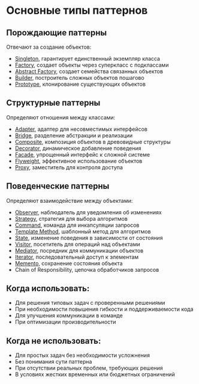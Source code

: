 # Основные типы паттернов

## Порождающие паттерны
Отвечают за создание объектов:
- [Singleton](./creational/singleton/README.md), гарантирует единственный экземпляр класса
- [Factory](./creational/factory/README.md), создает объекты через суперкласс с подклассами
- [Abstract Factory](./creational/abstractFactory/README.md), создает семейства связанных объектов
- [Builder](./creational/builder/README.md), построитель сложных объектов пошагово
- [Prototype](./creational/prototype/README.md), клонирование существующих объектов

## Структурные паттерны
Определяют отношения между классами:
- [Adapter](./structural/adapter/README.md), адаптер для несовместимых интерфейсов
- [Bridge](./structural/bridge/README.md), разделение абстракции и реализации
- [Composite](./structural/composite/README.md), композиция объектов в древовидные структуры
- [Decorator](./structural/decorator/README.md), динамическое добавление поведения
- [Facade](./structural/facade/README.md), упрощенный интерфейс к сложной системе
- [Flyweight](./structural/flyweight/README.md), эффективное использование объектов
- [Proxy](./structural/proxy/README.md), заместитель для контроля доступа

## Поведенческие паттерны
Определяют взаимодействие между объектами:
- [Observer](./behavioral/observer/README.md), наблюдатель для уведомления об изменениях
- [Strategy](./behavioral/strategy/README.md), стратегия для выбора алгоритмов
- [Command](./behavioral/command/README.md), команда для инкапсуляции запросов
- [Template Method](./behavioral/template/README.md), шаблонный метод для алгоритмов
- [State](./behavioral/state/README.md), изменение поведения в зависимости от состояния
- [Visitor](./behavioral/visitor/README.md), посетитель для операций над объектами
- [Mediator](./behavioral/mediator/README.md), посредник для коммуникации объектов
- [Iterator](./behavioral/iterator/README.md), последовательный доступ к элементам
- [Memento](./behavioral/memento/README.md), сохранение состояния объекта
- Chain of Responsibility, цепочка обработчиков запросов

## Когда использовать:
- Для решения типовых задач с проверенными решениями
- При необходимости повышения гибкости и поддерживаемости кода
- Для улучшения коммуникации в команде
- При оптимизации производительности

## Когда не использовать:
- Для простых задач без необходимости усложнения
- Без понимания сути паттерна
- При отсутствии реальных проблем, требующих решения
- В условиях жестких временных или бюджетных ограничений
